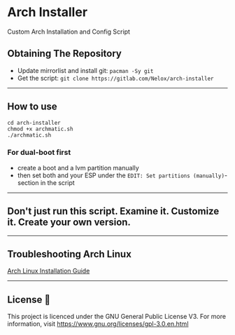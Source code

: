 # Arch Installer
Custom Arch Installation and Config Script

## Obtaining The Repository
- Update mirrorlist and install git: `pacman -Sy git`
- Get the script: `git clone https://gitlab.com/Nelox/arch-installer`
______________________________________________________________________________

## How to use
```
cd arch-installer
chmod +x archmatic.sh
./archmatic.sh
```

### For dual-boot first
- create a boot and a lvm partition manually
- then set both and your ESP under the `EDIT: Set partitions (manually)`-section in the script

______________________________________________________________________________
## Don't just run this script. Examine it. Customize it. Create your own version.
______________________________________________________________________________

## Troubleshooting Arch Linux

[Arch Linux Installation Guide](https://gitlab.com/Nelox/encrypted-arch-installation)
______________________________________________________________________________

## License :scroll:

This project is licenced under the GNU General Public License V3. For more information, visit https://www.gnu.org/licenses/gpl-3.0.en.html
